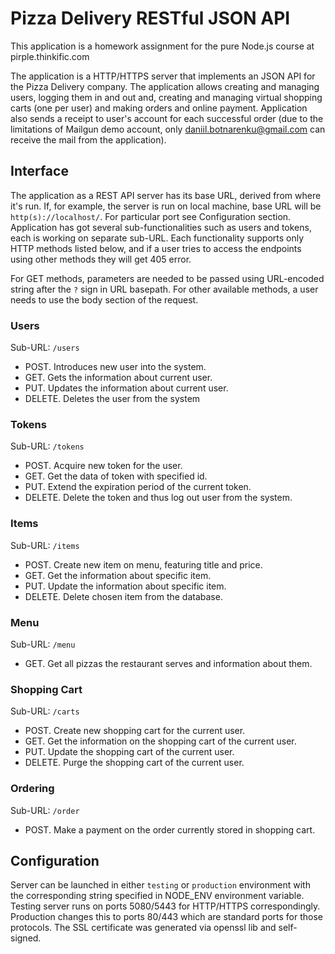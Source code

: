 # Pizza Delivery RESTful JSON API

This application is a homework assignment for the pure Node.js course at pirple.thinkific.com

The application is a HTTP/HTTPS server that implements an JSON API for the Pizza Delivery company. The application allows
creating and managing users, logging them in and out and, creating and managing virtual shopping carts (one per user) and
making orders and online payment. Application also sends a receipt to user's account for each successful order (due to the
limitations of Mailgun demo account, only daniil.botnarenku@gmail.com can receive the mail from the application).

## Interface

The application as a REST API server has its base URL, derived from where it's run. If, for example, the server is run on
local machine, base URL will be `http(s)://localhost/`. For particular port see Configuration section. Application has got
several sub-functionalities such as users and tokens, each is working on separate sub-URL. Each functionality supports only
HTTP methods listed below, and if a user tries to access the endpoints using other methods they will get 405 error.

For GET methods, parameters are needed to be passed using URL-encoded string after the `?` sign in URL basepath. For other
available methods, a user needs to use the body section of the request.

### Users

Sub-URL: `/users`

* POST. Introduces new user into the system.
* GET. Gets the information about current user.
* PUT. Updates the information about current user.
* DELETE. Deletes the user from the system

### Tokens

Sub-URL: `/tokens`

* POST. Acquire new token for the user.
* GET. Get the data of token with specified id.
* PUT. Extend the expiration period of the current token.
* DELETE. Delete the token and thus log out user from the system.

### Items

Sub-URL: `/items`

* POST. Create new item on menu, featuring title and price.
* GET. Get the information about specific item.
* PUT. Update the information about specific item.
* DELETE. Delete chosen item from the database.

### Menu

Sub-URL: `/menu`

* GET. Get all pizzas the restaurant serves and information about them.

### Shopping Cart

Sub-URL: `/carts`

* POST. Create new shopping cart for the current user.
* GET. Get the information on the shopping cart of the current user.
* PUT. Update the shopping cart of the current user.
* DELETE. Purge the shopping cart of the current user.

### Ordering

Sub-URL: `/order`

* POST. Make a payment on the order currently stored in shopping cart.

## Configuration

Server can be launched in either `testing` or `production` environment with the corresponding string specified in NODE_ENV
environment variable. Testing server runs on ports 5080/5443 for HTTP/HTTPS correspondingly. Production changes this to
ports 80/443 which are standard ports for those protocols. The SSL certificate was generated via openssl lib and self-signed.